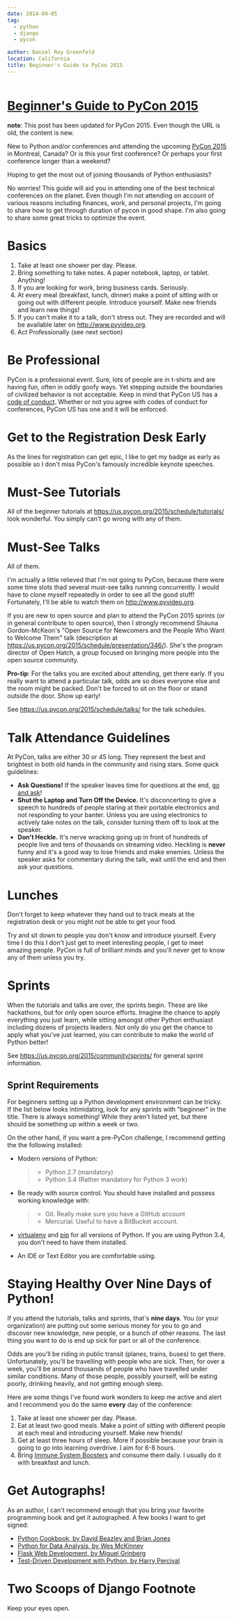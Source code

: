 ```yaml
---
date: 2014-04-05
tag:
  - python
  - django
  - pycon

author: Daniel Roy Greenfeld
location: California
title: Beginner's Guide to PyCon 2015
---
```


<div class="twelve wide column">
  <h1 class="ui block header">
    <div class="content">
      <a href="/beginners-guide-pycon-2014 "
        >Beginner's Guide to PyCon 2015</a
      >
    </div>
  </h1>
  <p>
    <strong>note</strong>: This post has been updated for PyCon 2015. Even
    though the URL is old, the content is new.
  </p>
  <p>
    New to Python and/or conferences and attending the upcoming
    <a href="https://us.pycon.org/2015/" target="_blank">PyCon 2015</a> in
    Montreal, Canada? Or is this your first conference? Or perhaps your first
    conference longer than a weekend?
  </p>
  <p>Hoping to get the most out of joining thousands of Python enthusiasts?</p>
  <p>
    No worries! This guide will aid you in attending one of the best technical
    conferences on the planet. Even though I'm not attending on account of
    various reasons including finances, work, and personal projects, I'm going
    to share how to get through duration of pycon in good shape. I'm also going
    to share some great tricks to optimize the event.
  </p>
  <h1 id="basics">Basics</h1>
  <ol>
    <li>Take at least one shower per day. Please.</li>
    <li>
      Bring something to take notes. A paper notebook, laptop, or tablet.
      Anything!
    </li>
    <li>If you are looking for work, bring business cards. Seriously.</li>
    <li>
      At every meal (breakfast, lunch, dinner) make a point of sitting with or
      going out with different people. Introduce yourself. Make new friends and
      learn new things!
    </li>
    <li>
      If you can't make it to a talk, don't stress out. They are recorded and
      will be available later on
      <a href="http://www.pyvideo.org" target="_blank">http://www.pyvideo.org</a
      >.
    </li>
    <li>Act Professionally (see next section)</li>
  </ol>
  <h1 id="be-professional">Be Professional</h1>
  <p>
    PyCon is a professional event. Sure, lots of people are in t-shirts and are
    having fun, often in oddly goofy ways. Yet stepping outside the boundaries
    of civilized behavior is not acceptable. Keep in mind that PyCon US has a
    <a href="https://us.pycon.org/2015/about/code-of-conduct/" target="_blank"
      >code of conduct</a
    >. Whether or not you agree with codes of conduct for conferences, PyCon US
    has one and it will be enforced.
  </p>
  <h1 id="get-to-the-registration-desk-early">
    Get to the Registration Desk Early
  </h1>
  <p>
    As the lines for registration can get epic, I like to get my badge as early
    as possible so I don't miss PyCon's famously incredible keynote speeches.
  </p>
  <h1 id="must-see-tutorials">Must-See Tutorials</h1>
  <p>
    All of the beginner tutorials at
    <a href="https://us.pycon.org/2015/schedule/tutorials/" target="_blank"
      >https://us.pycon.org/2015/schedule/tutorials/</a
    >
    look wonderful. You simply can't go wrong with any of them.
  </p>
  <h1 id="must-see-talks">Must-See Talks</h1>
  <p>All of them.</p>
  <p>
    I'm actually a little relieved that I'm not going to PyCon, because there
    were some time slots thad several must-see talks running concurrently. I
    would have to clone myself repeatedly in order to see all the good stuff!
    Fortunately, I'll be able to watch them on
    <a href="http://www.pyvideo.org" target="_blank">http://www.pyvideo.org</a>.
  </p>
  <p>
    If you are new to open source and plan to attend the PyCon 2015 sprints (or
    in general contribute to open source), then I strongly recommend Shauna
    Gordon-McKeon's "Open Source for Newcomers and the People Who Want to
    Welcome Them" talk (description at
    <a
      href="https://us.pycon.org/2015/schedule/presentation/346/"
      target="_blank"
      >https://us.pycon.org/2015/schedule/presentation/346/</a
    >). She's the program director of Open Hatch, a group focused on bringing
    more people into the open source community.
  </p>
  <p>
    <strong>Pro-tip</strong>: For the talks you are excited about attending, get
    there early. If you really want to attend a particular talk, odds are so
    does everyone else and the room might be packed. Don't be forced to sit on
    the floor or stand outside the door. Show up early!
  </p>
  <p>
    See
    <a href="https://us.pycon.org/2015/schedule/talks/" target="_blank"
      >https://us.pycon.org/2015/schedule/talks/</a
    >
    for the talk schedules.
  </p>
  <h1 id="talk-attendance-guidelines">Talk Attendance Guidelines</h1>
  <p>
    At PyCon, talks are either 30 or 45 long. They represent the best and
    brightest in both old hands in the community and rising stars. Some quick
    guidelines:
  </p>
  <ul>
    <li>
      <strong>Ask Questions!</strong> If the speaker leaves time for questions
      at the end,
      <a
        href="http://cecinestpasun.com/entries/i-can-haz-question-or-five/"
        target="_blank"
        >go and ask</a
      >!
    </li>
    <li>
      <strong>Shut the Laptop and Turn Off the Device.</strong> It's
      disconcerting to give a speech to hundreds of people staring at their
      portable electronics and not responding to your banter. Unless you are
      using electronics to actively take notes on the talk, consider turning
      them off to look at the speaker.
    </li>
    <li>
      <strong>Don't Heckle.</strong> It's nerve wracking going up in front of
      hundreds of people live and tens of thousands on streaming video. Heckling
      is <strong>never</strong> funny and it's a good way to lose friends and
      make enemies. Unless the speaker asks for commentary during the talk, wait
      until the end and then ask your questions.
    </li>
  </ul>
  <h1 id="lunches">Lunches</h1>
  <p>
    Don't forget to keep whatever they hand out to track meals at the
    registration desk or you might not be able to get your food.
  </p>
  <p>
    Try and sit down to people you don't know and introduce yourself. Every time
    I do this I don't just get to meet interesting people, I get to meet amazing
    people. PyCon is full of brilliant minds and you'll never get to know any of
    them unless you try.
  </p>
  <h1 id="sprints">Sprints</h1>
  <p>
    When the tutorials and talks are over, the sprints begin. These are like
    hackathons, but for only open source efforts. Imagine the chance to apply
    everything you just learn, while sitting amongst other Python enthusiast
    including dozens of projects leaders. Not only do you get the chance to
    apply what you've just learned, you can contribute to make the world of
    Python better!
  </p>
  <p>
    See
    <a href="https://us.pycon.org/2015/community/sprints/" target="_blank"
      >https://us.pycon.org/2015/community/sprints/</a
    >
    for general sprint information.
  </p>
  <h2 id="sprint-requirements">Sprint Requirements</h2>
  <p>
    For beginners setting up a Python development environment can be tricky. If
    the list below looks intimidating, look for any sprints with "beginner" in
    the title. There is always something! While they aren't listed yet, but
    there should be something up within a week or two.
  </p>
  <p>
    On the other hand, if you want a pre-PyCon challenge, I recommend getting
    the the following installed:
  </p>
  <ul>
    <li>
      <p>Modern versions of Python:</p>
      <blockquote>
        <ul>
          <li>Python 2.7 (mandatory)</li>
          <li>Python 3.4 (Rather mandatory for Python 3 work)</li>
        </ul>
      </blockquote>
    </li>
    <li>
      <p>
        Be ready with source control. You should have installed and possess
        working knowledge with:
      </p>
      <blockquote>
        <ul>
          <li>Git. Really make sure you have a GitHub account</li>
          <li>Mercurial. Useful to have a BitBucket account.</li>
        </ul>
      </blockquote>
    </li>
    <li>
      <p>
        <a href="http://www.virtualenv.org/en/latest/index " target="_blank"
          >virtualenv</a
        >
        and
        <a
          href="http://www.pip-installer.org/en/latest/installing "
          target="_blank"
          >pip</a
        >
        for all versions of Python. If you are using Python 3.4, you don't need
        to have them installed.
      </p>
    </li>
    <li>An IDE or Text Editor you are comfortable using.</li>
  </ul>
  <h1 id="staying-healthy-over-nine-days-of-python">
    Staying Healthy Over Nine Days of Python!
  </h1>
  <p>
    If you attend the tutorials, talks and sprints, that's
    <strong>nine days</strong>. You (or your organization) are putting out some
    serious money for you to go and discover new knowledge, new people, or a
    bunch of other reasons. The last thing you want to do is end up sick for
    part or all of the conference.
  </p>
  <p>
    Odds are you'll be riding in public transit (planes, trains, buses) to get
    there. Unfortunately, you'll be travelling with people who are sick. Then,
    for over a week, you'll be around thousands of people who have travelled
    under similar conditions. Many of those people, possibly yourself, will be
    eating poorly, drinking heavily, and not getting enough sleep.
  </p>
  <p>
    Here are some things I've found work wonders to keep me active and alert and
    I recommend you do the same <strong>every</strong> day of the conference:
  </p>
  <ol>
    <li>Take at least one shower per day. Please.</li>
    <li>
      Eat at least two good meals. Make a point of sitting with different people
      at each meal and introducing yourself. Make new friends!
    </li>
    <li>
      Get at least three hours of sleep. More if possible because your brain is
      going to go into learning overdrive. I aim for 6-8 hours.
    </li>
    <li>
      Bring
      <a
        href="http://www.amazon.com/Airborne-Support-Supplement-Vitamin-Effervescent/dp/B000WZI4WY?tag=mlinar-20"
        target="_blank"
        >Immune System Boosters</a
      >
      and consume them daily. I usually do it with breakfast and lunch.
    </li>
  </ol>
  <h1 id="get-autographs">Get Autographs!</h1>
  <p>
    As an author, I can't recommend enough that you bring your favorite
    programming book and get it autographed. A few books I want to get signed:
  </p>
  <ul>
    <li>
      <a
        href="http://www.amazon.com/gp/product/1449340377/?tag=cn-001-20"
        target="_blank"
        >Python Cookbook, by David Beazley and Brian Jones</a
      >
    </li>
    <li>
      <a
        href="http://www.amazon.com/Python-Data-Analysis-Wrangling-IPython/dp/1449319793/?tag=cn-001-20"
        target="_blank"
        >Python for Data Analysis, by Wes McKinney</a
      >
    </li>
    <li>
      <a
        href="http://www.amazon.com/Flask-Web-Development-Developing-Applications/dp/1449372627/?tag=cn-001-20"
        target="_blank"
        >Flask Web Development, by Miguel Grinberg</a
      >
    </li>
    <li>
      <a
        href="http://www.amazon.com/Test-Driven-Development-Python-Harry-Percival/dp/1449364829/?tag=cn-001-20"
        target="_blank"
        >Test-Driven Development with Python, by Harry Percival</a
      >
    </li>
  </ul>
  <h1 id="two-scoops-of-django-footnote">Two Scoops of Django Footnote</h1>
  <p>Keep your eyes open.</p>
  </div>
